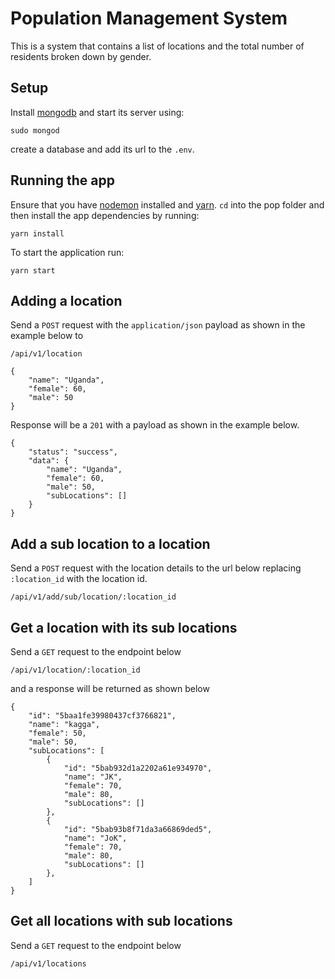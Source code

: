 # Population Management System

This is a system that contains a list of locations and the total 
number of residents broken down by gender.

## Setup
Install [mongodb]() and start its server using:

```angular2html
sudo mongod
```

create a database and add its url to the `.env`.

## Running the app

Ensure that you have [nodemon](https://nodemon.io/) installed and [yarn](https://yarnpkg.com/en/). `cd` into the pop folder and then install 
the app dependencies by running:

```angular2html
yarn install
``` 

To start the application run:

```angular2html
yarn start
```

## Adding a location

Send a `POST` request with the `application/json` payload as shown in the example below to 
```angular2html
/api/v1/location
```

```angular2html
{
	"name": "Uganda",
	"female": 60,
	"male": 50
}
```

Response will be a `201` with a payload as shown in the 
example below.

```angular2html
{
    "status": "success",
    "data": {
        "name": "Uganda",
        "female": 60,
        "male": 50,
        "subLocations": []
    }
}
```

## Add a sub location to a location

Send a `POST` request with the location details to the url below replacing `:location_id`
with the location id.

```angular2html
/api/v1/add/sub/location/:location_id
```

## Get a location with its sub locations
Send a `GET` request to the endpoint below

```angular2html
/api/v1/location/:location_id
```
and a response will be returned as shown below

```angular2html
{
    "id": "5baa1fe39980437cf3766821",
    "name": "kagga",
    "female": 50,
    "male": 50,
    "subLocations": [
        {
            "id": "5bab932d1a2202a61e934970",
            "name": "JK",
            "female": 70,
            "male": 80,
            "subLocations": []
        },
        {
            "id": "5bab93b8f71da3a66869ded5",
            "name": "JoK",
            "female": 70,
            "male": 80,
            "subLocations": []
        },
    ]
}    
```

## Get all locations with sub locations

Send a `GET` request to the endpoint below

```angular2html
/api/v1/locations
```



